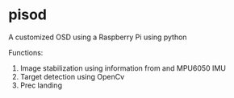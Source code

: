 # pisod
A customized OSD using a Raspberry Pi using python

Functions:
1. Image stabilization using information from and MPU6050 IMU
1. Target detection using OpenCv
1. Prec landing


